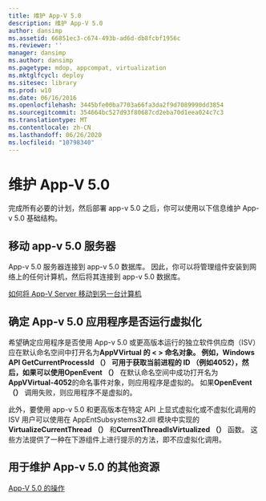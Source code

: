 ```yaml
---
title: 维护 App-V 5.0
description: 维护 App-V 5.0
author: dansimp
ms.assetid: 66851ec3-c674-493b-ad6d-db8fcbf1956c
ms.reviewer: ''
manager: dansimp
ms.author: dansimp
ms.pagetype: mdop, appcompat, virtualization
ms.mktglfcycl: deploy
ms.sitesec: library
ms.prod: w10
ms.date: 06/16/2016
ms.openlocfilehash: 3445bfe00ba7703a66fa3da2f9d7089990dd3854
ms.sourcegitcommit: 354664bc527d93f80687cd2eba70d1eea024c7c3
ms.translationtype: MT
ms.contentlocale: zh-CN
ms.lasthandoff: 06/26/2020
ms.locfileid: "10798340"
---
```

# 维护 App-V 5.0


完成所有必要的计划，然后部署 app-v 5.0 之后，你可以使用以下信息维护 App-v 5.0 基础结构。

## <a href="" id="move-the-app-v-5-0-server-"></a>移动 app-v 5.0 服务器


App-v 5.0 服务器连接到 app-v 5.0 数据库。 因此，你可以将管理组件安装到网络上的任何计算机，然后将其连接到 app-v 5.0 数据库。

[如何将 App-V Server 移动到另一台计算机](how-to-move-the-app-v-server-to-another-computer.md)

## <a href="" id="determine-if-an-app-v-5-0-application-is-running-virtualized-"></a>确定 App-v 5.0 应用程序是否运行虚拟化


希望确定应用程序是否使用 App-v 5.0 或更高版本运行的独立软件供应商（ISV）应在默认命名空间中打开名为**AppVVirtual 的 &lt; &gt; **命名对象。 例如，Windows API **GetCurrentProcessId （）** 可用于获取当前进程的 ID （例如4052），然后，如果可以使用**OpenEvent （）** 在默认命名空间中成功打开名为**AppVVirtual-4052**的命名事件对象，则应用程序是虚拟的。 如果**OpenEvent （）** 调用失败，则应用程序不是虚拟的。

此外，要使用 app-v 5.0 和更高版本在特定 API 上显式虚拟化或不虚拟化调用的 ISV 用户可以使用在 AppEntSubsystems32.dll 模块中实现的**VirtualizeCurrentThread （）** 和**CurrentThreadIsVirtualized （）** 函数。 这些方法提供了一种在下游组件上进行提示的方法，即不应虚拟化调用。






## 用于维护 App-v 5.0 的其他资源


[App-V 5.0 的操作](operations-for-app-v-50.md)

 

 





